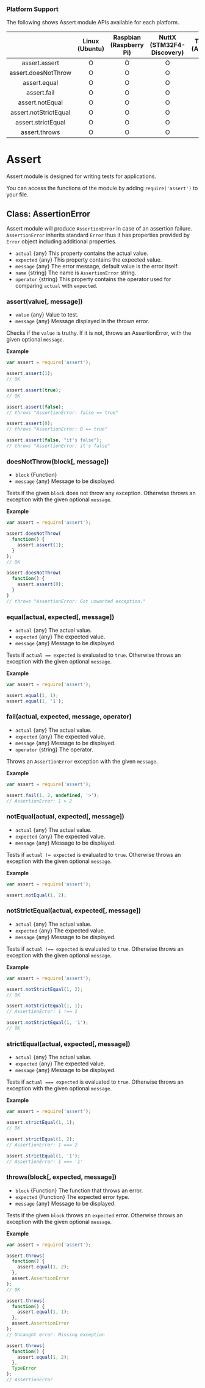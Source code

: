 ### Platform Support

The following shows Assert module APIs available for each platform.

|  | Linux<br/>(Ubuntu) | Raspbian<br/>(Raspberry Pi) | NuttX<br/>(STM32F4-Discovery) | TizenRT<br/>(Artik053) |
| :---: | :---: | :---: | :---: | :---: |
| assert.assert | O | O | O | - |
| assert.doesNotThrow | O | O | O | - |
| assert.equal | O | O | O | - |
| assert.fail | O | O | O | - |
| assert.notEqual | O | O | O | - |
| assert.notStrictEqual | O | O | O | - |
| assert.strictEqual | O | O | O | - |
| assert.throws | O | O | O | - |

# Assert

Assert module is designed for writing tests for applications.

You can access the functions of the module by adding `require('assert')` to your file.


## Class: AssertionError

Assert module will produce `AssertionError` in case of an assertion failure. `AssertionError` inherits standard `Error` thus it has properties provided by `Error` object including additional properties.


* `actual` {any} This property contains the actual value.
* `expected` {any} This property contains the expected value.
* `message` {any} The error message, default value is the error itself.
* `name` {string} The name is `AssertionError` string.
* `operator` {string} This property contains the operator used for comparing `actual` with `expected`.


### assert(value[, message])
* `value` {any} Value to test.
* `message` {any} Message displayed in the thrown error.

Checks if the `value` is truthy. If it is not, throws an AssertionError, with the given optional `message`.

**Example**

```js
var assert = require('assert');

assert.assert(1);
// OK

assert.assert(true);
// OK

assert.assert(false);
// throws "AssertionError: false == true"

assert.assert(0);
// throws "AssertionError: 0 == true"

assert.assert(false, "it's false");
// throws "AssertionError: it's false"
```


### doesNotThrow(block[, message])
* `block` {Function}
* `message` {any} Message to be displayed.

Tests if the given `block` does not throw any exception. Otherwise throws an
exception with the given optional `message`.

**Example**

```js
var assert = require('assert');

assert.doesNotThrow(
  function() {
    assert.assert(1);
  }
);
// OK

assert.doesNotThrow(
  function() {
    assert.assert(0);
  }
)
// throws "AssertionError: Got unwanted exception."
```


### equal(actual, expected[, message])
* `actual` {any} The actual value.
* `expected` {any} The expected value.
* `message` {any} Message to be displayed.

Tests if `actual == expected` is evaluated to `true`. Otherwise throws an
exception with the given optional `message`.

**Example**

```js
var assert = require('assert');

assert.equal(1, 1);
assert.equal(1, '1');
```


### fail(actual, expected, message, operator)
* `actual` {any} The actual value.
* `expected` {any} The expected value.
* `message` {any} Message to be displayed.
* `operator` {string} The operator.

Throws an `AssertionError` exception with the given `message`.

**Example**

```js
var assert = require('assert');

assert.fail(1, 2, undefined, '>');
// AssertionError: 1 > 2
```


### notEqual(actual, expected[, message])
* `actual` {any} The actual value.
* `expected` {any} The expected value.
* `message` {any} Message to be displayed.

Tests if `actual != expected` is evaluated to `true`. Otherwise throws an
exception with the given optional `message`.

**Example**

```js
var assert = require('assert');

assert.notEqual(1, 2);
```


### notStrictEqual(actual, expected[, message])
* `actual` {any} The actual value.
* `expected` {any} The expected value.
* `message` {any} Message to be displayed.

Tests if `actual !== expected` is evaluated to `true`. Otherwise throws an exception
with the given optional `message`.

**Example**

```js
var assert = require('assert');

assert.notStrictEqual(1, 2);
// OK

assert.notStrictEqual(1, 1);
// AssertionError: 1 !== 1

assert.notStrictEqual(1, '1');
// OK
```


### strictEqual(actual, expected[, message])
* `actual` {any} The actual value.
* `expected` {any} The expected value.
* `message` {any} Message to be displayed.

Tests if `actual === expected` is evaluated to `true`. Otherwise throws an exception
with the given optional `message`.

**Example**

```js
var assert = require('assert');

assert.strictEqual(1, 1);
// OK

assert.strictEqual(1, 2);
// AssertionError: 1 === 2

assert.strictEqual(1, '1');
// AssertionError: 1 === '1'
```


### throws(block[, expected, message])
* `block` {Function} The function that throws an error.
* `expected` {Function} The expected error type.
* `message` {any} Message to be displayed.

Tests if the given `block` throws an `expected` error. Otherwise throws an exception
with the given optional `message`.

**Example**

```js
var assert = require('assert');

assert.throws(
  function() {
    assert.equal(1, 2);
  },
  assert.AssertionError
);
// OK

assert.throws(
  function() {
    assert.equal(1, 1);
  },
  assert.AssertionError
);
// Uncaught error: Missing exception

assert.throws(
  function() {
    assert.equal(1, 2);
  },
  TypeError
);
// AssertionError
```
